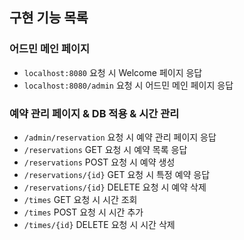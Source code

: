 ## 구현 기능 목록

### 어드민 메인 페이지

- `localhost:8080` 요청 시 Welcome 페이지 응답
- `localhost:8080/admin` 요청 시 어드민 메인 페이지 응답

### 예약 관리 페이지 & DB 적용 & 시간 관리

- `/admin/reservation` 요청 시 예약 관리 페이지 응답
- `/reservations` GET 요청 시 예약 목록 응답
- `/reservations` POST 요청 시 예약 생성
- `/reservations/{id}` GET 요청 시 특정 예약 응답 
- `/reservations/{id}` DELETE 요청 시 예약 삭제
- `/times` GET 요청 시 시간 조회
- `/times` POST 요청 시 시간 추가
- `/times/{id}` DELETE 요청 시 시간 삭제
